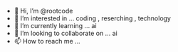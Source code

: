 - 👋 Hi, I’m @rootcode
- 👀 I’m interested in ... coding , reserching , technology
- 🌱 I’m currently learning ... ai
- 💞️ I’m looking to collaborate on ... ai
- 📫 How to reach me ...

<!---
rootcode20/rootcode20 is a ✨ special ✨ repository because its `README.md` (this file) appears on your GitHub profile.
You can click the Preview link to take a look at your changes.
--->
